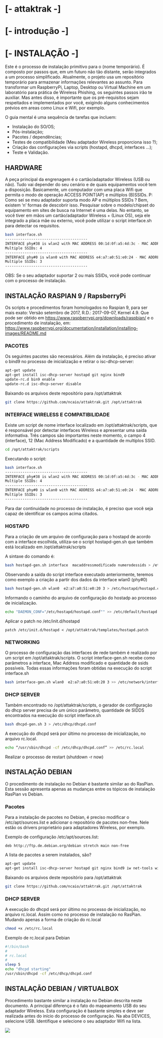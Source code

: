 # [- attaktrak -]

# [- introdução -]

# [- INSTALAÇÃO -]

Este é o processo de instalação primitivo para o (nome temporário).  É composto por passos que, em um futuro não tão distante,  serão integrados a um processo simplificado. Atualmente, o projeto usa um repositório temporário para armazenar informações relevantes ao assunto.
Para transformar um RaspberryPi, Laptop, Desktop ou Virtual Machine em um laboratório para prática de Wireless Phishing, os seguintes passos irão te auxiliar. Mas antes disso, é importante que os pré-requisitos sejam respeitados e implementados por você, exigindo alguns conhecimentos prévios em areas como Linux e Wifi, por exemplo.

O guia mental é uma sequência de tarefas que incluem:
- Instalação do SO/OS;
- Pós-instalação;
- Pacotes / dependências;
- Testes de compatibilidade (Meu adaptador Wireless proporciona isso ?);
- Criação das configurações via scripts (hostapd, dhcpd, interfaces ...);
- Teste e Validação.

## HARDWARE

A peça principal da engrenagem é o cartão/adaptador Wireless (USB ou não). Tudo vai depender do seu cenário e de quais equipamentos você tem a disposição. Basicamente, um computador com uma placa Wifi que permita o modo de operação ACCESS POINT(AP) e múltiplos (B)SSIDs. 
P: Como sei se meu adaptador suporta modo AP e múltiplos SSIDs ? 
Bem, existem ‘n’ formas de descobrir isso. Pesquisar sobre o modelo/chipset do equipamento em sites de busca na Internet é uma delas. No entanto, se você tiver em mãos um cartão/adaptador Wireless + (Linux OS), seja ele integrado a placa mãe ou externo, você pode utilizar o script interface.sh para detectar os requisitos.

```sh
bash interface.sh
--------------------------------------
INTERFACE phy#38 is wlan2 with MAC ADDRESS 00:1d:0f:a5:4d:3c - MAC ADDRESS will be: 02:1d:0f:a5:4d:30
Multiple SSIDs: 4
--------------------------------------
INTERFACE phy#0 is wlan0 with MAC ADDRESS e4:a7:a0:51:e0:24 - MAC ADDRESS will be: e2:a7:a0:51:e0:20
Multiple SSIDs: 3
--------------------------------------
```

OBS: Se o seu adaptador suportar 2 ou mais SSIDs, você pode continuar com o processo de instalação. 

## INSTALAÇÃO RASPIAN 9 / RapsberryPi

Os scripts e procedimentos foram homologados no Raspian 9, para ser mais exato: Versão setembro de 2017, R.D.: 2017-09-07, Kernel 4.9. Que pode ser obtido em https://www.raspberrypi.org/downloads/raspbian/ e o procedimento de instalação, em: https://www.raspberrypi.org/documentation/installation/installing-images/README.md

### PACOTES

Os seguintes pacotes são necessários. Além da instalação, é preciso ativar o bind9 no processo de inicialização e retirar o isc-dhcp-server:

```sh
apt-get update
apt-get install isc-dhcp-server hostapd git nginx bind9
update-rc.d bin9 enable
update-rc.d isc-dhcp-server disable
```
Baixando os arquivos deste repositório para /opt/attaktrak

```sh
git clone https://github.com/ncaio/attaktrak.git /opt/attaktrak
```

### INTERFACE WIRELESS E COMPATIBILIDADE

Existe um script de nome interface localizado em /opt/attaktrak/scripts, que é responsável por detectar interfaces Wireless e apresentar uma saída informativa. Três campos são importantes neste momento, o campo 4 (interface), 12 (Mac Address Modificado) e a quantidade de multíplos SSID.

```sh
cd /opt/attaktrak/scripts
```

Executando o script:

```sh
bash interface.sh
--------------------------------------
INTERFACE phy#38 is wlan2 with MAC ADDRESS 00:1d:0f:a5:4d:3c - MAC ADDRESS will be: 02:1d:0f:a5:4d:30
Multiple SSIDs: 4
--------------------------------------
INTERFACE phy#0 is wlan0 with MAC ADDRESS e4:a7:a0:51:e0:24 - MAC ADDRESS will be: e2:a7:a0:51:e0:20
Multiple SSIDs: 3
--------------------------------------
```
Para dar continuidade no processo de instalação, é preciso que você seja capaz de identificar os campos acima citados.

### HOSTAPD

Para a criação de um arquivo de configuração para o hostapd de acordo com a interface escolhida, utiliza-se o script hostapd-gen.sh que também está localizado em /opt/attaktrak/scripts

A sintaxe do comando é:

```sh
bash hostapd-gen.sh interface  macaddressmodificado numerodessids > /etc/hostapd/hostapd.conf
```

Observando a saída do script interface executado anteriormente, teremos como exemplo a criação a partir dos dados da interface wlan0 (phy#0)


```sh
bash hostapd-gen.sh wlan0  e2:a7:a0:51:e0:20 3 > /etc/hostapd/hostapd.conf
```
Informando o caminho do arquivo de configuração do hostadp ao processo de inicialização.

```sh
echo "DAEMON_CONF="/etc/hostapd/hostapd.conf"" >> /etc/default/hostapd
```

Aplicar o patch no /etc/init.d/hostapd

```ssh
patch /etc/init.d/hostapd < /opt/attaktrak/templates/hostapd.patch
```

### NETWORKING

O processo de configuração das interfaces de rede também é realizado por um script em /opt/attaktrak/scripts. O script interface-gen.sh recebe como parâmetros a interface, Mac Address modificado e quantidade de ssids possíveis. Todas essas informações foram obtidas na execução do script interface.sh

```sh
bash interface-gen.sh wlan0  e2:a7:a0:51:e0:20 3 >> /etc/network/interfaces
```

### DHCP SERVER

Também encontrado no /opt/attaktrak/scripts, o gerador de configuração do dhcp server precisa de um único parâmetro, quantidade de SIDDS encontrados na execução do script interface.sh

```sh
bash dhcpd-gen.sh 3 > /etc/dhcp/dhcpd.conf
```
A execução do dhcpd será por último no processo de inicialização, no arquivo rc.local.

```sh
echo “/usr/sbin/dhcpd -cf /etc/dhcp/dhcpd.conf” >> /etc/rc.local
```

Realizar o processo de restart (shutdown -r now)

## INSTALAÇÃO DEBIAN

O procedimento de instalação no Debian é bastante similar ao do RasPian. Esta sessão apresenta apenas as mudanças entre os tópicos de instalação RasPian vs Debian.

### Pacotes
Para a instalação de pacotes no Debian, é preciso modificar o /etc/apt/sources.list e adicionar o repositório de pacotes non-free. Nele estão os drivers proprietário para adaptadores Wireless, por exemplo.

Exemplo de configuração /etc/apt/sources.list:

```
deb http://ftp.de.debian.org/debian stretch main non-free
```

A lista de pacotes a serem instalados, são?

```sh
apt-get update
apt-get install isc-dhcp-server hostapd git nginx bind9 iw net-tools wireless-tools firmware-misc-nonfree
```

Baixando os arquivos deste repositório para /opt/attaktrak

```sh
git clone https://github.com/ncaio/attaktrak.git /opt/attaktrak
```

### DHCP SERVER

A execução do dhcpd será por último no processo de inicialização, no arquivo rc.local. Assim como no processo de instalação no RasPian. Mudando apenas a forma de criação do rc.local

```sh
chmod +x /etc/rc.local
```

Exemplo de rc.local para Debian

```sh
#!/bin/bash
#
# rc.local
#
sleep 5
echo "dhcpd starting"
/usr/sbin/dhcpd -cf /etc/dhcp/dhcpd.conf
```

## INSTALAÇÃO DEBIAN / VIRTUALBOX

Procedimento bastante similar a instalação no Debian descrita neste documento. A principal diferença é o fato do mapeamento USB do seu adaptador Wireless. Esta configuração é bastante simples e deve ser realizada antes do início do processo de configuração. Na aba DEVICES, selecione USB. Identifique e selecione o seu adaptador Wifi na lista.

![](http://8bit.academy/attaktrak/vb-usb.png)
